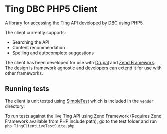 Ting DBC PHP5 Client
====================

A library for accessing the [Ting][] API developed by [DBC][] using PHP5.

The client currently supports:

* Searching the API
* Content recommendation
* Spelling and autocomplete suggestions

The client has been developed for use with [Drupal][] and [Zend Framework][].
The design is framework agnostic and developers can extend it for use with
other frameworks.

Running tests
-------------

The client is unit tested using [SimpleTest][] which is included in the
`vendor` directory:

To run tests against the live Ting API using Zend Framework
(Requires Zend Framework available from PHP include path), go to the
test folder and run `php TingClientLiveTestSuite.php`


[Ting]: http://ting.dk/
[DBC]: http://dbc.dk/
[Drupal]: http://drupal.org/
[Zend Framework]: http://framework.zend.com/
[SimpleTest]: http://simpletest.org/


